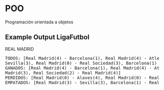 # POO
Programación orientada a objetos 

## Example Output LigaFutbol

REAL MADRID
<pre>
TODOS: [Real Madrid(4) - Barcelona(1), Real Madrid(4) - Atletico de Madrid(2), Real Madrid(0) - Alaves(4), Real Madrid(3) -
Sevilla(3), Real Madrid(0) - Real Sociedad(3), Barcelona(1) - Real Madrid(1), Atletico de Madrid(0) - Real Madrid(0), Alaves(1)- Real Madrid(4), Sevilla(2) - Real Madrid(3), Real Sociedad(2) - Real Madrid(4)]
GANADOS: [Real Madrid(4) - Barcelona(1), Real Madrid(4) - Atletico de Madrid(2), Alaves(1) - Real Madrid(4), Sevilla(2) - Real
Madrid(3), Real Sociedad(2) - Real Madrid(4)]
PERDIDOS: [Real Madrid(0) - Alaves(4), Real Madrid(0) - Real Sociedad(3)]
EMPATADOS: [Real Madrid(3) - Sevilla(3), Barcelona(1) - Real Madrid(1), Atletico de Madrid(0) - Real Madrid(0)]
</pre>
